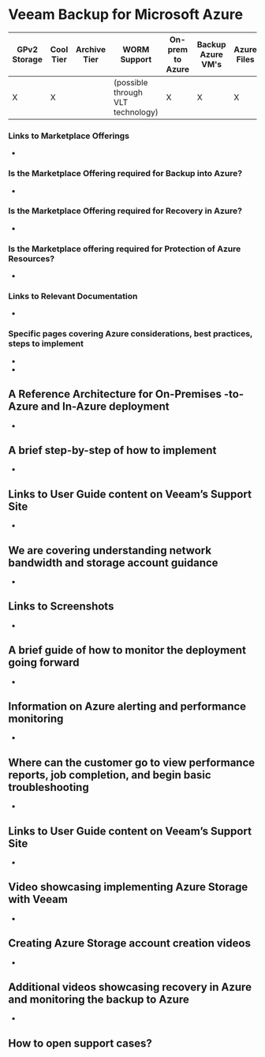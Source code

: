 # Veeam Backup for Microsoft Azure

| GPv2 Storage |  Cool Tier | Archive Tier | WORM Support | On-prem to Azure | Backup Azure VM's | Azure Files | Backup Azure Blob |
|--------------|------------|--------------|--------------|------------------|-------------------|-------------|-------------------|
|X             |X           |              |(possible<br>through VLT<br>technology)|X                 |X                  |X            |X                   |

### Links to Marketplace Offerings
- 

### Is the Marketplace Offering required for Backup into Azure?
- 

### Is the Marketplace Offering required for Recovery in Azure?
- 

### Is the Marketplace offering required for Protection of Azure Resources?
- 

### Links to Relevant Documentation
- 

### Specific pages covering Azure considerations, best practices, steps to implement
- 
- 

## A Reference Architecture for On-Premises -to-Azure and In-Azure deployment
- 

## A brief step-by-step of how to implement
- 

## Links to User Guide content on Veeam’s Support Site
- 

## We are covering understanding network bandwidth and storage account guidance
-

## Links to Screenshots
- 

## A brief guide of how to monitor the deployment going forward
-

## Information on Azure alerting and performance monitoring
-

## Where can the customer go to view performance reports, job completion, and begin basic troubleshooting
-

## Links to User Guide content on Veeam’s Support Site
-

## Video showcasing implementing Azure Storage with Veeam
-

## Creating Azure Storage account creation videos
-

## Additional videos showcasing recovery in Azure and monitoring the backup to Azure
-

## How to open support cases?

